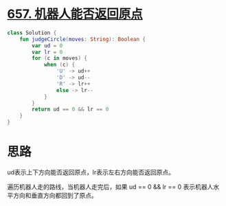 # [657. 机器人能否返回原点](https://leetcode-cn.com/problems/robot-return-to-origin/)

```kotlin
class Solution {
    fun judgeCircle(moves: String): Boolean {
        var ud = 0
        var lr = 0
        for (c in moves) {
            when (c) {
                'U' -> ud++
                'D' -> ud--
                'R' -> lr++
                else -> lr--
            }
        }
        return ud == 0 && lr == 0
    }
}
```

# 思路

ud表示上下方向能否返回原点，lr表示左右方向能否返回原点。

遍历机器人走的路线，当机器人走完后，如果 ud == 0 && lr == 0 表示机器人水平方向和垂直方向都回到了原点。
